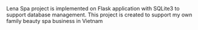 Lena Spa project is implemented on Flask application with SQLite3 to support database management.
This project is created to support my own family beauty spa business in Vietnam
